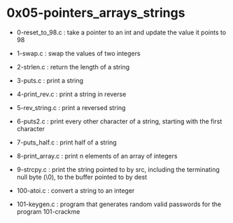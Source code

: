 # 0x05-pointers\_arrays\_strings

* 0-reset\_to\_98.c : take a pointer to an int and update the value it points to 98

* 1-swap.c : swap the values of two integers

* 2-strlen.c : return the length of a string

* 3-puts.c : print a string

* 4-print\_rev.c : print a string in reverse

* 5-rev\_string.c : print a reversed string

* 6-puts2.c : print every other character of a string, starting with the first character

* 7-puts\_half.c : print half of a string

* 8-print\_array.c : print n elements of an array of integers

* 9-strcpy.c : print the string pointed to by src, including the terminating null byte (\0), to the buffer pointed to by dest

* 100-atoi.c : convert a string to an integer

* 101-keygen.c : program that generates random valid passwords for the program 101-crackme

